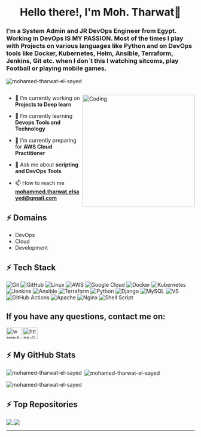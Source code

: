 
<h1 align="center">Hello there!, I'm Moh. Tharwat👋</h1>
<h3 align="left">I'm a System Admin and JR DevOps Engineer from Egypt. Working in DevOps IS MY PASSION. Most of the times I play with Projects on various languages like Python and on DevOps tools like Docker, Kubernetes, Helm, Ansible, Terraform, Jenkins, Git etc. when l don`t this I watching sitcoms, play Football or playing mobile games.</h3>

<p align="left"> <img src="https://komarev.com/ghpvc/?username=mohamed-tharwat-el-sayed&label=Profile%20views&color=0e75b6&style=flat" alt="mohamed-tharwat-el-sayed" /> </p>

<p align="left"> <a href="https://twitter.com/" target="blank"><img src="https://img.shields.io/twitter/follow/?logo=twitter&style=for-the-badge" alt="" /></a> </p>
<img align="right" alt="Coding" width="300" src="https://media.tenor.com/rePDfDWO3XoAAAAd/hacking.gif">

- 🔭 I’m currently working on **Projects to Deep learn**

- 🌱 I’m currently learning **Devops Tools and Technology**

- 🤝 I’m currently preparing for **AWS Cloud Practitioner**

- 💬 Ask me about **scripting and DevOps Tools**

- 📫 How to reach me **mohammed.tharwat.elsayed@gmail.com**

## ⚡ Domains
- DevOps
- Cloud
- Development

## ⚡ Tech Stack
![Git](https://img.shields.io/badge/GIT-E44C30?style=for-the-badge&logo=git&logoColor=white)
![GitHub](https://img.shields.io/badge/GitHub-100000?style=for-the-badge&logo=github&logoColor=white)
![Linux](https://img.shields.io/badge/Linux-FCC624?style=for-the-badge&logo=linux&logoColor=black)
![AWS](https://img.shields.io/badge/Amazon_AWS-FF9900?style=for-the-badge&logo=amazonaws&logoColor=white)
![Google Cloud](https://img.shields.io/badge/Google%20Cloud-%234285F4.svg?style=for-the-badge&logo=google-cloud&logoColor=white)
![Docker](https://img.shields.io/badge/docker-%230db7ed.svg?style=for-the-badge&logo=docker&logoColor=white)
![Kubernetes](https://img.shields.io/badge/kubernetes-%23326ce5.svg?style=for-the-badge&logo=kubernetes&logoColor=white)
![Jenkins](https://img.shields.io/badge/Jenkins-D24939?style=for-the-badge&logo=Jenkins&logoColor=white)
![Ansible](https://img.shields.io/badge/ansible-%231A1918.svg?style=for-the-badge&logo=ansible&logoColor=white)
![Terraform](https://img.shields.io/badge/terraform-%235835CC.svg?style=for-the-badge&logo=terraform&logoColor=white)
![Python](https://img.shields.io/badge/-Python-000?style=for-the-badge&logo=python)
![Django](https://img.shields.io/badge/Django-092E20?style=for-the-badge&logo=django&logoColor=white) 
![MySQL](	https://img.shields.io/badge/MySQL-00000F?style=for-the-badge&logo=mysql&logoColor=white)
![VS](https://img.shields.io/badge/Visual_Studio_Code-0078D4?style=for-the-badge&logo=visual%20studio%20code&logoColor=white)
![GitHub Actions](https://img.shields.io/badge/-Github_Actions-2088FF?style=flat-square&logo=github-actions&logoColor=white)
![Apache](https://img.shields.io/badge/apache-%23D42029.svg?style=for-the-badge&logo=apache&logoColor=white)
![Nginx](https://img.shields.io/badge/nginx-%23009639.svg?style=for-the-badge&logo=nginx&logoColor=white) 
![Shell Script](https://img.shields.io/badge/shell_script-%23121011.svg?style=for-the-badge&logo=gnu-bash&logoColor=white)


## If you have any questions, contact me on:
<p align="left">
<a href="www.linkedin.com/in/mohamed-tharwat-elsayed" target="blank"><img align="center" src="https://raw.githubusercontent.com/rahuldkjain/github-profile-readme-generator/master/src/images/icons/Social/linked-in-alt.svg" alt="www.linkedin.com/in/mohamed-tharwat-elsayed" height="30" width="40" /></a>
<a href="https://fb.com/https://www.facebook.com/profile.php?id=100006552885178&mibextid=zbwkwl" target="blank"><img align="center" src="https://raw.githubusercontent.com/rahuldkjain/github-profile-readme-generator/master/src/images/icons/Social/facebook.svg" alt="https://www.facebook.com/profile.php?id=100006552885178&mibextid=zbwkwl" height="30" width="40" /></a>
</p>

## ⚡ My GitHub Stats
<p><img align="left" src="https://github-readme-stats.vercel.app/api/top-langs?username=mohamed-tharwat-el-sayed&show_icons=true&locale=en&layout=compact" alt="mohamed-tharwat-el-sayed" /></p>

<p>&nbsp;<img align="center" src="https://github-readme-stats.vercel.app/api?username=mohamed-tharwat-el-sayed&show_icons=true&locale=en" alt="mohamed-tharwat-el-sayed" /></p>

<p><img align="center" src="https://github-readme-streak-stats.herokuapp.com/?user=mohamed-tharwat-el-sayed&" alt="mohamed-tharwat-el-sayed" /></p>

## ⚡ Top Repositories
<a href="https://github.com/Mohamed-Tharwat-El-Sayed/Secure-GKE-GCP-Terrafom-to-jenkins.git">
  <img align="center" src="https://github-readme-stats.vercel.app/api/pin/?username=Mohamed-Tharwat-El-Sayed&repo=Secure-GKE-GCP-Terrafom-to-jenkins&theme=buefy" />
</a>
<a href="https://github.com/Mohamed-Tharwat-El-Sayed/installation_scripts.git">
  <img align="center" src="https://github-readme-stats.vercel.app/api/pin/?username=Mohamed-Tharwat-El-Sayed&repo=installation_scripts&theme=buefy" />
</a>
<hr>
